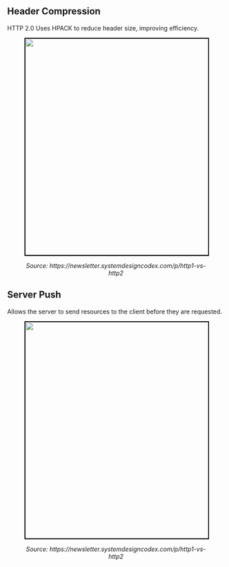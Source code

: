 ## Header Compression
HTTP 2.0 Uses HPACK to reduce header size, improving efficiency.
<figure>
	<div align="center">
	<img src="/data/HTTP_2/assets/compression.webp" height="500" width="500" style="border: 2px solid black;"></div>
	<p align="center"><i>Source: https://newsletter.systemdesigncodex.com/p/http1-vs-http2</i></p>
</figure>

## Server Push
Allows the server to send resources to the client before they are requested.

<figure>
	<div align="center">
	<img src="/data/HTTP_2/assets/server_push.webp" height="500" width="500" style="border: 2px solid black;"></div>
	<p align="center"><i>Source: https://newsletter.systemdesigncodex.com/p/http1-vs-http2</i></p>
</figure>
